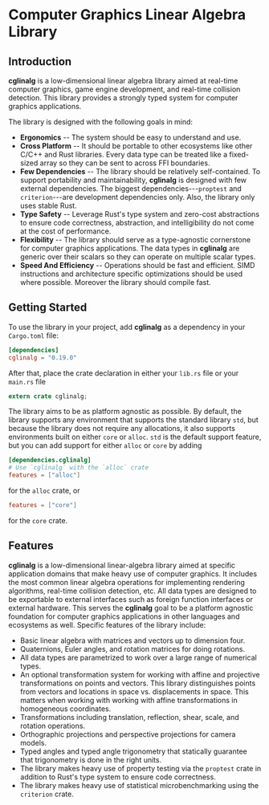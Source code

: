 # Computer Graphics Linear Algebra Library

## Introduction
**cglinalg** is a low-dimensional linear algebra library aimed at 
real-time computer graphics, game engine development, and real-time collision 
detection. This library provides a strongly typed system for computer graphics 
applications.

The library is designed with the following goals in mind:
* **Ergonomics** -- The system should be easy to understand and use.
* **Cross Platform** -- It should be portable to other ecosystems like 
  other C/C++ and Rust libraries. Every data type can be treated like a 
  fixed-sized array so they can be sent to across FFI boundaries.
* **Few Dependencies** -- The library should be relatively self-contained. To 
  support portability and maintainability, **cglinalg** is designed with few 
  external dependencies. The biggest dependencies---`proptest` and 
  `criterion`---are development dependencies only. Also, the library only uses
  stable Rust.
* **Type Safety** -- Leverage Rust's type system and zero-cost abstractions 
  to ensure code correctness, abstraction, and intelligibility do not come 
  at the cost of performance.
* **Flexibility** -- The library should serve as a type-agnostic cornerstone 
  for computer graphics applications. The data types in **cglinalg** are
  generic over their scalars so they can operate on multiple scalar types.
* **Speed And Efficiency** -- Operations should be fast and efficient. SIMD 
  instructions and architecture specific optimizations should be used where 
  possible. Moreover the library should compile fast.

## Getting Started
To use the library in your project, add **cglinalg** as a dependency in your 
`Cargo.toml` file:
```toml
[dependencies]
cglinalg = "0.19.0"
```
After that, place the crate declaration in either your `lib.rs` file or 
your `main.rs` file
```rust
extern crate cglinalg;
```
The library aims to be as platform agnostic as possible. By default, the library 
supports any environment that supports the standard library `std`, but because 
the library does not require any allocations, it also supports environments built
on either `core` or `alloc`. `std` is the default support feature, but you can add
support for either `alloc` or `core` by adding
```toml
[dependencies.cglinalg]
# Use `cglinalg` with the `alloc` crate
features = ["alloc"]
```
for the `alloc` crate, or
```toml
features = ["core"]
```
for the `core` crate.

## Features
**cglinalg** is a low-dimensional linear-algebra library aimed at specific 
application domains that make heavy use of computer graphics. It includes the 
most common linear algebra operations for implementing rendering algorithms, 
real-time collision detection, etc. All data types are designed to be exportable 
to external interfaces such as foreign function interfaces or external hardware. 
This serves the **cglinalg** goal to be a platform agnostic foundation for 
computer graphics applications in other languages and ecosystems as well. 
Specific features of the library include:
* Basic linear algebra with matrices and vectors up to dimension four.
* Quaternions, Euler angles, and rotation matrices for doing rotations.
* All data types are parametrized to work over a large range of numerical types.
* An optional transformation system for working with affine and projective 
  transformations on points and vectors. This library distinguishes points from 
  vectors and locations in space vs. displacements in space. This matters when 
  working with working with affine transformations in homogeneous coordinates.
* Transformations including translation, reflection, shear, scale, 
  and rotation operations.
* Orthographic projections and perspective projections for camera models.
* Typed angles and typed angle trigonometry that statically guarantee that 
  trigonometry is done in the right units.
* The library makes heavy use of property testing via the `proptest` crate
  in addition to Rust's type system to ensure code correctness.
* The library makes heavy use of statistical microbenchmarking using the 
  `criterion` crate.

